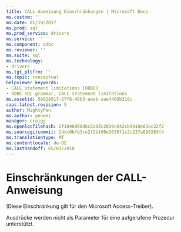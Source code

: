 ```yaml
---
title: CALL-Anweisung Einschränkungen | Microsoft Docs
ms.custom: ''
ms.date: 01/19/2017
ms.prod: sql
ms.prod_service: drivers
ms.service: ''
ms.component: odbc
ms.reviewer: ''
ms.suite: sql
ms.technology:
- drivers
ms.tgt_pltfrm: ''
ms.topic: conceptual
helpviewer_keywords:
- CALL statement limitations [ODBC]
- ODBC SQL grammar, CALL statement limitations
ms.assetid: 5802891f-27f6-48b3-aeeb-aaef400b318c
caps.latest.revision: 5
author: MightyPen
ms.author: genemi
manager: craigg
ms.openlocfilehash: 2f1890d68d6c2a93c2039c642cb9910e83ac22f2
ms.sourcegitcommit: 2ddc0bfb3ce2f2b160e3638f1c2c237a898263f4
ms.translationtype: MT
ms.contentlocale: de-DE
ms.lasthandoff: 05/03/2018
---
```

# <a name="call-statement-limitations"></a>Einschränkungen der CALL-Anweisung
(Diese Einschränkung gilt für den Microsoft Access-Treiber).  
  
 Ausdrücke werden nicht als Parameter für eine aufgerufene Prozedur unterstützt.
